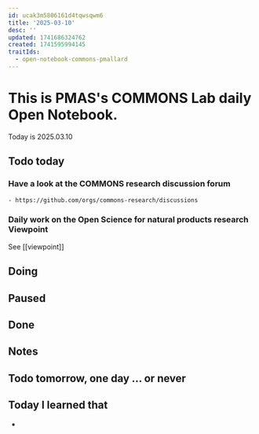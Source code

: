 ```yaml
---
id: ucak3m5806161d4tqwsqwm6
title: '2025-03-10'
desc: ''
updated: 1741686324762
created: 1741595994145
traitIds:
  - open-notebook-commons-pmallard
---
```


# This is PMAS's COMMONS Lab daily Open Notebook.

Today is 2025.03.10

## Todo today

### Have a look at the COMMONS research discussion forum
    - https://github.com/orgs/commons-research/discussions

### Daily work on the Open Science for natural products research Viewpoint

See [[viewpoint]]


###
###

## Doing




## Paused

## Done

## Notes

## Todo tomorrow, one day ... or never 


###
###


## Today I learned that

-